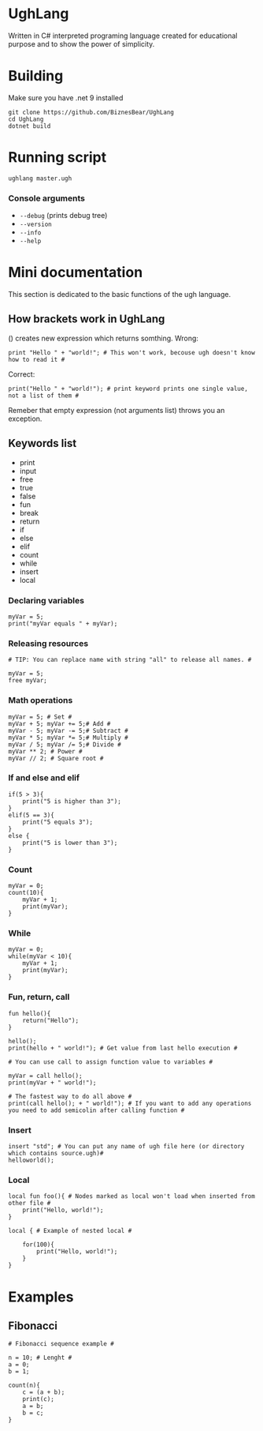 # UghLang
Written in C# interpreted programing language created for educational purpose and to show the power of simplicity.

# Building
Make sure you have .net 9 installed
```
git clone https://github.com/BiznesBear/UghLang
cd UghLang
dotnet build
```

# Running script
```
ughlang master.ugh
```
### Console arguments
- `--debug` (prints debug tree)
- `--version`
- `--info`
- `--help`

# Mini documentation
This section is dedicated to the basic functions of the ugh language.

## How brackets work in UghLang
() creates new expression which returns somthing.
Wrong:
```
print "Hello " + "world!"; # This won't work, becouse ugh doesn't know how to read it #
```
Correct:
```
print("Hello " + "world!"); # print keyword prints one single value, not a list of them # 
```
Remeber that empty expression (not arguments list) throws you an exception.

## Keywords list
- print
- input
- free
- true
- false
- fun
- break
- return 
- if
- else
- elif
- count
- while
- insert
- local


### Declaring variables
```ugh
myVar = 5;
print("myVar equals " + myVar);
```

### Releasing resources
```ugh
# TIP: You can replace name with string "all" to release all names. #

myVar = 5;
free myVar;
```

### Math operations
```ugh
myVar = 5; # Set #
myVar + 5; myVar += 5;# Add #
myVar - 5; myVar -= 5;# Subtract #
myVar * 5; myVar *= 5;# Multiply #
myVar / 5; myVar /= 5;# Divide #
myVar ** 2; # Power #
myVar // 2; # Square root #
```


### If and else and elif
```ugh
if(5 > 3){
	print("5 is higher than 3");
}
elif(5 == 3){
	print("5 equals 3");
}
else {
	print("5 is lower than 3");
}
```

### Count
```ugh
myVar = 0;
count(10){
	myVar + 1;
	print(myVar);
}
```
### While
```ugh
myVar = 0;
while(myVar < 10){
	myVar + 1;
	print(myVar);
}
```
### Fun, return, call
```ugh
fun hello(){
	return("Hello");
}

hello();
print(hello + " world!"); # Get value from last hello execution #

# You can use call to assign function value to variables #

myVar = call hello();
print(myVar + " world!");

# The fastest way to do all above #
print(call hello(); + " world!"); # If you want to add any operations you need to add semicolin after calling function #
```

### Insert
```ugh
insert "std"; # You can put any name of ugh file here (or directory which contains source.ugh)#
helloworld(); 
```

### Local
```ugh
local fun foo(){ # Nodes marked as local won't load when inserted from other file # 
	print("Hello, world!");
} 

local { # Example of nested local #

	for(100){
		print("Hello, world!");
	}
}
```
# Examples
## Fibonacci
```ugh
# Fibonacci sequence example #

n = 10; # Lenght #
a = 0; 
b = 1;  

count(n){ 
    c = (a + b); 
    print(c);  
    a = b;     
    b = c;     
}
```